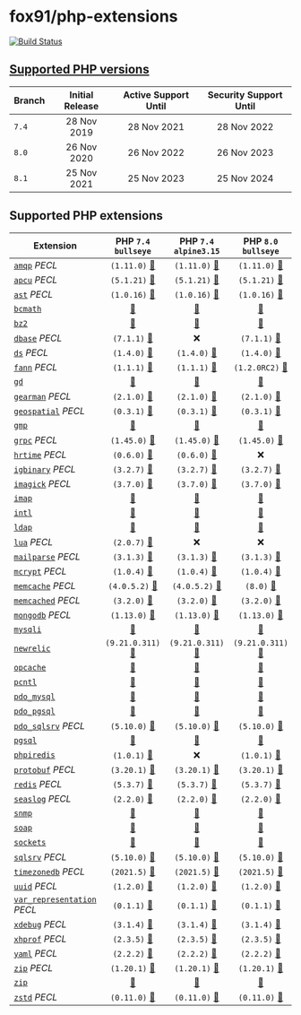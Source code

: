 # fox91/php-extensions

[![Build Status](https://github.com/fox91/docker-php-extensions/actions/workflows/ci.yaml/badge.svg)](https://github.com/fox91/docker-php-extensions/actions/workflows/ci.yaml)

## [Supported PHP versions](https://www.php.net/supported-versions.php)

Branch | Initial Release | Active Support Until | Security Support Until
-------|:---------------:|:--------------------:|:----------------------:
`7.4` | 28 Nov 2019 | 28 Nov 2021 | 28 Nov 2022
`8.0` | 26 Nov 2020 | 26 Nov 2022 | 26 Nov 2023
`8.1` | 25 Nov 2021 | 25 Nov 2023 | 25 Nov 2024

## Supported PHP extensions

Extension | PHP `7.4` `bullseye` | PHP `7.4` `alpine3.15` | PHP `8.0` `bullseye` | PHP `8.0` `alpine3.15` | PHP `8.1` `bullseye` | PHP `8.1` `alpine3.15`
----------|:--------------------:|:----------------------:|:--------------------:|:----------------------:|:--------------------:|:----------------------:
[`amqp`](https://pecl.php.net/package/amqp) _PECL_ | `(1.11.0)` [:whale:](7.4/bullseye/pecl_amqp/Dockerfile) | `(1.11.0)` [:whale:](7.4/alpine3.15/pecl_amqp/Dockerfile) | `(1.11.0)` [:whale:](8.0/bullseye/pecl_amqp/Dockerfile) | `(1.11.0)` [:whale:](8.0/alpine3.15/pecl_amqp/Dockerfile) | `(1.11.0)` [:whale:](8.1/bullseye/pecl_amqp/Dockerfile) | `(1.11.0)` [:whale:](8.1/alpine3.15/pecl_amqp/Dockerfile)
[`apcu`](https://pecl.php.net/package/apcu) _PECL_ | `(5.1.21)` [:whale:](7.4/bullseye/pecl_apcu/Dockerfile) | `(5.1.21)` [:whale:](7.4/alpine3.15/pecl_apcu/Dockerfile) | `(5.1.21)` [:whale:](8.0/bullseye/pecl_apcu/Dockerfile) | `(5.1.21)` [:whale:](8.0/alpine3.15/pecl_apcu/Dockerfile) | `(5.1.21)` [:whale:](8.1/bullseye/pecl_apcu/Dockerfile) | `(5.1.21)` [:whale:](8.1/alpine3.15/pecl_apcu/Dockerfile)
[`ast`](https://pecl.php.net/package/ast) _PECL_ | `(1.0.16)` [:whale:](7.4/bullseye/pecl_ast/Dockerfile) | `(1.0.16)` [:whale:](7.4/alpine3.15/pecl_ast/Dockerfile) | `(1.0.16)` [:whale:](8.0/bullseye/pecl_ast/Dockerfile) | `(1.0.16)` [:whale:](8.0/alpine3.15/pecl_ast/Dockerfile) | `(1.0.16)` [:whale:](8.1/bullseye/pecl_ast/Dockerfile) | `(1.0.16)` [:whale:](8.1/alpine3.15/pecl_ast/Dockerfile)
[`bcmath`](https://php.net/bcmath) | [:whale:](7.4/bullseye/bcmath/Dockerfile) | [:whale:](7.4/alpine3.15/bcmath/Dockerfile) | [:whale:](8.0/bullseye/bcmath/Dockerfile) | [:whale:](8.0/alpine3.15/bcmath/Dockerfile) | [:whale:](8.1/bullseye/bcmath/Dockerfile) | [:whale:](8.1/alpine3.15/bcmath/Dockerfile)
[`bz2`](https://php.net/bz2) | [:whale:](7.4/bullseye/bz2/Dockerfile) | [:whale:](7.4/alpine3.15/bz2/Dockerfile) | [:whale:](8.0/bullseye/bz2/Dockerfile) | [:whale:](8.0/alpine3.15/bz2/Dockerfile) | [:whale:](8.1/bullseye/bz2/Dockerfile) | [:whale:](8.1/alpine3.15/bz2/Dockerfile)
[`dbase`](https://pecl.php.net/package/dbase) _PECL_ | `(7.1.1)` [:whale:](7.4/bullseye/pecl_dbase/Dockerfile) | :x: | `(7.1.1)` [:whale:](8.0/bullseye/pecl_dbase/Dockerfile) | `(7.1.1)` [:whale:](8.0/alpine3.15/pecl_dbase/Dockerfile) | `(7.1.1)` [:whale:](8.1/bullseye/pecl_dbase/Dockerfile) | `(7.1.1)` [:whale:](8.1/alpine3.15/pecl_dbase/Dockerfile)
[`ds`](https://pecl.php.net/package/ds) _PECL_ | `(1.4.0)` [:whale:](7.4/bullseye/pecl_ds/Dockerfile) | `(1.4.0)` [:whale:](7.4/alpine3.15/pecl_ds/Dockerfile) | `(1.4.0)` [:whale:](8.0/bullseye/pecl_ds/Dockerfile) | `(1.4.0)` [:whale:](8.0/alpine3.15/pecl_ds/Dockerfile) | `(1.4.0)` [:whale:](8.1/bullseye/pecl_ds/Dockerfile) | `(1.4.0)` [:whale:](8.1/alpine3.15/pecl_ds/Dockerfile)
[`fann`](https://pecl.php.net/package/fann) _PECL_ | `(1.1.1)` [:whale:](7.4/bullseye/pecl_fann/Dockerfile) | `(1.1.1)` [:whale:](7.4/alpine3.15/pecl_fann/Dockerfile) | `(1.2.0RC2)` [:whale:](8.0/bullseye/pecl_fann/Dockerfile) | `(1.2.0RC2)` [:whale:](8.0/alpine3.15/pecl_fann/Dockerfile) | `(1.2.0RC2)` [:whale:](8.1/bullseye/pecl_fann/Dockerfile) | `(1.2.0RC2)` [:whale:](8.1/alpine3.15/pecl_fann/Dockerfile)
[`gd`](https://php.net/gd) | [:whale:](7.4/bullseye/gd/Dockerfile) | [:whale:](7.4/alpine3.15/gd/Dockerfile) | [:whale:](8.0/bullseye/gd/Dockerfile) | [:whale:](8.0/alpine3.15/gd/Dockerfile) | [:whale:](8.1/bullseye/gd/Dockerfile) | [:whale:](8.1/alpine3.15/gd/Dockerfile)
[`gearman`](https://pecl.php.net/package/gearman) _PECL_ | `(2.1.0)` [:whale:](7.4/bullseye/pecl_gearman/Dockerfile) | `(2.1.0)` [:whale:](7.4/alpine3.15/pecl_gearman/Dockerfile) | `(2.1.0)` [:whale:](8.0/bullseye/pecl_gearman/Dockerfile) | `(2.1.0)` [:whale:](8.0/alpine3.15/pecl_gearman/Dockerfile) | `(2.1.0)` [:whale:](8.1/bullseye/pecl_gearman/Dockerfile) | :x:
[`geospatial`](https://pecl.php.net/package/geospatial) _PECL_ | `(0.3.1)` [:whale:](7.4/bullseye/pecl_geospatial/Dockerfile) | `(0.3.1)` [:whale:](7.4/alpine3.15/pecl_geospatial/Dockerfile) | `(0.3.1)` [:whale:](8.0/bullseye/pecl_geospatial/Dockerfile) | `(0.3.1)` [:whale:](8.0/alpine3.15/pecl_geospatial/Dockerfile) | `(0.3.1)` [:whale:](8.1/bullseye/pecl_geospatial/Dockerfile) | `(0.3.1)` [:whale:](8.1/alpine3.15/pecl_geospatial/Dockerfile)
[`gmp`](https://php.net/gmp) | [:whale:](7.4/bullseye/gmp/Dockerfile) | [:whale:](7.4/alpine3.15/gmp/Dockerfile) | [:whale:](8.0/bullseye/gmp/Dockerfile) | [:whale:](8.0/alpine3.15/gmp/Dockerfile) | [:whale:](8.1/bullseye/gmp/Dockerfile) | [:whale:](8.1/alpine3.15/gmp/Dockerfile)
[`grpc`](https://pecl.php.net/package/grpc) _PECL_ | `(1.45.0)` [:whale:](7.4/bullseye/pecl_grpc/Dockerfile) | `(1.45.0)` [:whale:](7.4/alpine3.15/pecl_grpc/Dockerfile) | `(1.45.0)` [:whale:](8.0/bullseye/pecl_grpc/Dockerfile) | `(1.45.0)` [:whale:](8.0/alpine3.15/pecl_grpc/Dockerfile) | `(1.45.0)` [:whale:](8.1/bullseye/pecl_grpc/Dockerfile) | `(1.45.0)` [:whale:](8.1/alpine3.15/pecl_grpc/Dockerfile)
[`hrtime`](https://pecl.php.net/package/hrtime) _PECL_ | `(0.6.0)` [:whale:](7.4/bullseye/pecl_hrtime/Dockerfile) | `(0.6.0)` [:whale:](7.4/alpine3.15/pecl_hrtime/Dockerfile) | :x: | :x: | :x: | :x: | :x: | :x:
[`igbinary`](https://pecl.php.net/package/igbinary) _PECL_ | `(3.2.7)` [:whale:](7.4/bullseye/pecl_igbinary/Dockerfile) | `(3.2.7)` [:whale:](7.4/alpine3.15/pecl_igbinary/Dockerfile) | `(3.2.7)` [:whale:](8.0/bullseye/pecl_igbinary/Dockerfile) | `(3.2.7)` [:whale:](8.0/alpine3.15/pecl_igbinary/Dockerfile) | `(3.2.7)` [:whale:](8.1/bullseye/pecl_igbinary/Dockerfile) | `(3.2.7)` [:whale:](8.1/alpine3.15/pecl_igbinary/Dockerfile)
[`imagick`](https://pecl.php.net/package/imagick) _PECL_ | `(3.7.0)` [:whale:](7.4/bullseye/pecl_imagick/Dockerfile) | `(3.7.0)` [:whale:](7.4/alpine3.15/pecl_imagick/Dockerfile) | `(3.7.0)` [:whale:](8.0/bullseye/pecl_imagick/Dockerfile) | `(3.7.0)` [:whale:](8.0/alpine3.15/pecl_imagick/Dockerfile) | `(3.7.0)` [:whale:](8.1/bullseye/pecl_imagick/Dockerfile) | `(3.7.0)` [:whale:](8.1/alpine3.15/pecl_imagick/Dockerfile)
[`imap`](https://php.net/imap) | [:whale:](7.4/bullseye/imap/Dockerfile) | [:whale:](7.4/alpine3.15/imap/Dockerfile) | [:whale:](8.0/bullseye/imap/Dockerfile) | [:whale:](8.0/alpine3.15/imap/Dockerfile) | [:whale:](8.1/bullseye/imap/Dockerfile) | :x:
[`intl`](https://php.net/intl) | [:whale:](7.4/bullseye/intl/Dockerfile) | [:whale:](7.4/alpine3.15/intl/Dockerfile) | [:whale:](8.0/bullseye/intl/Dockerfile) | [:whale:](8.0/alpine3.15/intl/Dockerfile) | [:whale:](8.1/bullseye/intl/Dockerfile) | [:whale:](8.1/alpine3.15/intl/Dockerfile)
[`ldap`](https://php.net/ldap) | [:whale:](7.4/bullseye/ldap/Dockerfile) | [:whale:](7.4/alpine3.15/ldap/Dockerfile) | [:whale:](8.0/bullseye/ldap/Dockerfile) | [:whale:](8.0/alpine3.15/ldap/Dockerfile) | [:whale:](8.1/bullseye/ldap/Dockerfile) | [:whale:](8.1/alpine3.15/ldap/Dockerfile)
[`lua`](https://pecl.php.net/package/lua) _PECL_ | `(2.0.7)` [:whale:](7.4/bullseye/pecl_lua/Dockerfile) | :x: | :x: | :x: | :x: | :x:
[`mailparse`](https://pecl.php.net/package/mailparse) _PECL_ | `(3.1.3)` [:whale:](7.4/bullseye/pecl_mailparse/Dockerfile) | `(3.1.3)` [:whale:](7.4/alpine3.15/pecl_mailparse/Dockerfile) | `(3.1.3)` [:whale:](8.0/bullseye/pecl_mailparse/Dockerfile) | `(3.1.3)` [:whale:](8.0/alpine3.15/pecl_mailparse/Dockerfile) | `(3.1.3)` [:whale:](8.1/bullseye/pecl_mailparse/Dockerfile) | `(3.1.3)` [:whale:](8.1/alpine3.15/pecl_mailparse/Dockerfile)
[`mcrypt`](https://pecl.php.net/package/mcrypt) _PECL_ | `(1.0.4)` [:whale:](7.4/bullseye/pecl_mcrypt/Dockerfile) | `(1.0.4)` [:whale:](7.4/alpine3.15/pecl_mcrypt/Dockerfile) | `(1.0.4)` [:whale:](8.0/bullseye/pecl_mcrypt/Dockerfile) | `(1.0.4)` [:whale:](8.0/alpine3.15/pecl_mcrypt/Dockerfile) | `(1.0.4)` [:whale:](8.1/bullseye/pecl_mcrypt/Dockerfile) | `(1.0.4)` [:whale:](8.1/alpine3.15/pecl_mcrypt/Dockerfile)
[`memcache`](https://pecl.php.net/package/memcache) _PECL_ | `(4.0.5.2)` [:whale:](7.4/bullseye/pecl_memcache/Dockerfile) | `(4.0.5.2)` [:whale:](7.4/alpine3.15/pecl_memcache/Dockerfile) | `(8.0)` [:whale:](8.0/bullseye/pecl_memcache/Dockerfile) | `(8.0)` [:whale:](8.0/alpine3.15/pecl_memcache/Dockerfile) | `(8.0)` [:whale:](8.1/bullseye/pecl_memcache/Dockerfile) | `(8.0)` [:whale:](8.1/alpine3.15/pecl_memcache/Dockerfile)
[`memcached`](https://pecl.php.net/package/memcached) _PECL_ | `(3.2.0)` [:whale:](7.4/bullseye/pecl_memcached/Dockerfile) | `(3.2.0)` [:whale:](7.4/alpine3.15/pecl_memcached/Dockerfile) | `(3.2.0)` [:whale:](8.0/bullseye/pecl_memcached/Dockerfile) | `(3.2.0)` [:whale:](8.0/alpine3.15/pecl_memcached/Dockerfile) | `(3.2.0)` [:whale:](8.1/bullseye/pecl_memcached/Dockerfile) | `(3.2.0)` [:whale:](8.1/alpine3.15/pecl_memcached/Dockerfile)
[`mongodb`](https://pecl.php.net/package/mongodb) _PECL_ | `(1.13.0)` [:whale:](7.4/bullseye/pecl_mongodb/Dockerfile) | `(1.13.0)` [:whale:](7.4/alpine3.15/pecl_mongodb/Dockerfile) | `(1.13.0)` [:whale:](8.0/bullseye/pecl_mongodb/Dockerfile) | `(1.13.0)` [:whale:](8.0/alpine3.15/pecl_mongodb/Dockerfile) | `(1.13.0)` [:whale:](8.1/bullseye/pecl_mongodb/Dockerfile) | `(1.13.0)` [:whale:](8.1/alpine3.15/pecl_mongodb/Dockerfile)
[`mysqli`](https://php.net/mysqli) | [:whale:](7.4/bullseye/mysqli/Dockerfile) | [:whale:](7.4/alpine3.15/mysqli/Dockerfile) | [:whale:](8.0/bullseye/mysqli/Dockerfile) | [:whale:](8.0/alpine3.15/mysqli/Dockerfile) | [:whale:](8.1/bullseye/mysqli/Dockerfile) | [:whale:](8.1/alpine3.15/mysqli/Dockerfile)
[`newrelic`](https://docs.newrelic.com/docs/apm/agents/php-agent/) | `(9.21.0.311)` [:whale:](7.4/bullseye/newrelic/Dockerfile) | `(9.21.0.311)` [:whale:](7.4/alpine3.15/newrelic/Dockerfile) | `(9.21.0.311)` [:whale:](8.0/bullseye/newrelic/Dockerfile) | `(9.21.0.311)` [:whale:](8.0/alpine3.15/newrelic/Dockerfile) |`(9.21.0.311)` [:whale:](8.1/bullseye/newrelic/Dockerfile) | `(9.21.0.311)` [:whale:](8.1/alpine3.15/newrelic/Dockerfile)
[`opcache`](https://php.net/opcache) | [:whale:](7.4/bullseye/opcache/Dockerfile) | [:whale:](7.4/alpine3.15/opcache/Dockerfile) | [:whale:](8.0/bullseye/opcache/Dockerfile) | [:whale:](8.0/alpine3.15/opcache/Dockerfile) | [:whale:](8.1/bullseye/opcache/Dockerfile) | [:whale:](8.1/alpine3.15/opcache/Dockerfile)
[`pcntl`](https://php.net/pcntl) | [:whale:](7.4/bullseye/pcntl/Dockerfile) | [:whale:](7.4/alpine3.15/pcntl/Dockerfile) | [:whale:](8.0/bullseye/pcntl/Dockerfile) | [:whale:](8.0/alpine3.15/pcntl/Dockerfile) | [:whale:](8.1/bullseye/pcntl/Dockerfile) | [:whale:](8.1/alpine3.15/pcntl/Dockerfile)
[`pdo_mysql`](https://php.net/pdo_mysql) | [:whale:](7.4/bullseye/pdo_mysql/Dockerfile) | [:whale:](7.4/alpine3.15/pdo_mysql/Dockerfile) | [:whale:](8.0/bullseye/pdo_mysql/Dockerfile) | [:whale:](8.0/alpine3.15/pdo_mysql/Dockerfile) | [:whale:](8.1/bullseye/pdo_mysql/Dockerfile) | [:whale:](8.1/alpine3.15/pdo_mysql/Dockerfile)
[`pdo_pgsql`](https://php.net/pdo_pgsql) | [:whale:](7.4/bullseye/pdo_pgsql/Dockerfile) | [:whale:](7.4/alpine3.15/pdo_pgsql/Dockerfile) | [:whale:](8.0/bullseye/pdo_pgsql/Dockerfile) | [:whale:](8.0/alpine3.15/pdo_pgsql/Dockerfile) | [:whale:](8.1/bullseye/pdo_pgsql/Dockerfile) | [:whale:](8.1/alpine3.15/pdo_pgsql/Dockerfile)
[`pdo_sqlsrv`](https://pecl.php.net/package/pdo_sqlsrv) _PECL_ | `(5.10.0)` [:whale:](7.4/bullseye/pecl_pdo_sqlsrv/Dockerfile) | `(5.10.0)` [:whale:](7.4/alpine3.15/pecl_pdo_sqlsrv/Dockerfile) | `(5.10.0)` [:whale:](8.0/bullseye/pecl_pdo_sqlsrv/Dockerfile) | `(5.10.0)` [:whale:](8.0/alpine3.15/pecl_pdo_sqlsrv/Dockerfile) | `(5.10.0)` [:whale:](8.1/bullseye/pecl_pdo_sqlsrv/Dockerfile) | `(5.10.0)` [:whale:](8.1/alpine3.15/pecl_pdo_sqlsrv/Dockerfile)
[`pgsql`](https://php.net/pgsql) | [:whale:](7.4/bullseye/pgsql/Dockerfile) | [:whale:](7.4/alpine3.15/pgsql/Dockerfile) | [:whale:](8.0/bullseye/pgsql/Dockerfile) | [:whale:](8.0/alpine3.15/pgsql/Dockerfile) | [:whale:](8.1/bullseye/pgsql/Dockerfile) | [:whale:](8.1/alpine3.15/pgsql/Dockerfile)
[`phpiredis`](https://github.com/nrk/phpiredis) | `(1.0.1)` [:whale:](7.4/bullseye/phpiredis/Dockerfile) | :x: | `(1.0.1)` [:whale:](8.0/bullseye/phpiredis/Dockerfile) | :x: | `(1.0.1)` [:whale:](8.1/bullseye/phpiredis/Dockerfile) | :x:
[`protobuf`](https://pecl.php.net/package/protobuf) _PECL_ | `(3.20.1)` [:whale:](7.4/bullseye/pecl_protobuf/Dockerfile) | `(3.20.1)` [:whale:](7.4/alpine3.15/pecl_protobuf/Dockerfile) | `(3.20.1)` [:whale:](8.0/bullseye/pecl_protobuf/Dockerfile) | `(3.20.1)` [:whale:](8.0/alpine3.15/pecl_protobuf/Dockerfile) | `(3.20.1)` [:whale:](8.1/bullseye/pecl_protobuf/Dockerfile) | `(3.20.1)` [:whale:](8.1/alpine3.15/pecl_protobuf/Dockerfile)
[`redis`](https://pecl.php.net/package/redis) _PECL_ | `(5.3.7)` [:whale:](7.4/bullseye/pecl_redis/Dockerfile) | `(5.3.7)` [:whale:](7.4/alpine3.15/pecl_redis/Dockerfile) | `(5.3.7)` [:whale:](8.0/bullseye/pecl_redis/Dockerfile) | `(5.3.7)` [:whale:](8.0/alpine3.15/pecl_redis/Dockerfile) | `(5.3.7)` [:whale:](8.1/bullseye/pecl_redis/Dockerfile) | `(5.3.7)` [:whale:](8.1/alpine3.15/pecl_redis/Dockerfile)
[`seaslog`](https://pecl.php.net/package/seaslog) _PECL_ | `(2.2.0)` [:whale:](7.4/bullseye/pecl_seaslog/Dockerfile) | `(2.2.0)` [:whale:](7.4/alpine3.15/pecl_seaslog/Dockerfile) | `(2.2.0)` [:whale:](8.0/bullseye/pecl_seaslog/Dockerfile) | `(2.2.0)` [:whale:](8.0/alpine3.15/pecl_seaslog/Dockerfile) | `(2.2.0)` [:whale:](8.1/bullseye/pecl_seaslog/Dockerfile) | `(2.2.0)` [:whale:](8.1/alpine3.15/pecl_seaslog/Dockerfile)
[`snmp`](https://php.net/snmp) | [:whale:](7.4/bullseye/snmp/Dockerfile) | [:whale:](7.4/alpine3.15/snmp/Dockerfile) | [:whale:](8.0/bullseye/snmp/Dockerfile) | [:whale:](8.0/alpine3.15/snmp/Dockerfile) | [:whale:](8.1/bullseye/snmp/Dockerfile) | [:whale:](8.1/alpine3.15/snmp/Dockerfile)
[`soap`](https://php.net/soap) | [:whale:](7.4/bullseye/soap/Dockerfile) | [:whale:](7.4/alpine3.15/soap/Dockerfile) | [:whale:](8.0/bullseye/soap/Dockerfile) | [:whale:](8.0/alpine3.15/soap/Dockerfile) | [:whale:](8.1/bullseye/soap/Dockerfile) | [:whale:](8.1/alpine3.15/soap/Dockerfile)
[`sockets`](https://php.net/sockets) | [:whale:](7.4/bullseye/sockets/Dockerfile) | [:whale:](7.4/alpine3.15/sockets/Dockerfile) | [:whale:](8.0/bullseye/sockets/Dockerfile) | [:whale:](8.0/alpine3.15/sockets/Dockerfile) | [:whale:](8.1/bullseye/sockets/Dockerfile) | [:whale:](8.1/alpine3.15/sockets/Dockerfile)
[`sqlsrv`](https://pecl.php.net/package/sqlsrv) _PECL_ | `(5.10.0)` [:whale:](7.4/bullseye/pecl_sqlsrv/Dockerfile) | `(5.10.0)` [:whale:](7.4/alpine3.15/pecl_sqlsrv/Dockerfile) | `(5.10.0)` [:whale:](8.0/bullseye/pecl_sqlsrv/Dockerfile) | `(5.10.0)` [:whale:](8.0/alpine3.15/pecl_sqlsrv/Dockerfile) | `(5.10.0)` [:whale:](8.1/bullseye/pecl_sqlsrv/Dockerfile) | `(5.10.0)` [:whale:](8.1/alpine3.15/pecl_sqlsrv/Dockerfile)
[`timezonedb`](https://pecl.php.net/package/timezonedb) _PECL_ | `(2021.5)` [:whale:](7.4/bullseye/pecl_timezonedb/Dockerfile) | `(2021.5)` [:whale:](7.4/alpine3.15/pecl_timezonedb/Dockerfile) | `(2021.5)` [:whale:](8.0/bullseye/pecl_timezonedb/Dockerfile) | `(2021.5)` [:whale:](8.0/alpine3.15/pecl_timezonedb/Dockerfile) | `(2021.5)` [:whale:](8.1/bullseye/pecl_timezonedb/Dockerfile) | `(2021.5)` [:whale:](8.1/alpine3.15/pecl_timezonedb/Dockerfile)
[`uuid`](https://pecl.php.net/package/uuid) _PECL_ | `(1.2.0)` [:whale:](7.4/bullseye/pecl_uuid/Dockerfile) | `(1.2.0)` [:whale:](7.4/alpine3.15/pecl_uuid/Dockerfile) | `(1.2.0)` [:whale:](8.0/bullseye/pecl_uuid/Dockerfile) | `(1.2.0)` [:whale:](8.0/alpine3.15/pecl_uuid/Dockerfile) | `(1.2.0)` [:whale:](8.1/bullseye/pecl_uuid/Dockerfile) | `(1.2.0)` [:whale:](8.1/alpine3.15/pecl_uuid/Dockerfile)
[`var_representation`](https://pecl.php.net/package/var_representation) _PECL_ | `(0.1.1)` [:whale:](7.4/bullseye/pecl_var_representation/Dockerfile) | `(0.1.1)` [:whale:](7.4/alpine3.15/pecl_var_representation/Dockerfile) | `(0.1.1)` [:whale:](8.0/bullseye/pecl_var_representation/Dockerfile) | `(0.1.1)` [:whale:](8.0/alpine3.15/pecl_var_representation/Dockerfile) | `(0.1.1)` [:whale:](8.1/bullseye/pecl_var_representation/Dockerfile) | `(0.1.1)` [:whale:](8.1/alpine3.15/pecl_var_representation/Dockerfile)
[`xdebug`](https://pecl.php.net/package/xdebug) _PECL_ | `(3.1.4)` [:whale:](7.4/bullseye/pecl_xdebug/Dockerfile) | `(3.1.4)` [:whale:](7.4/alpine3.15/pecl_xdebug/Dockerfile) | `(3.1.4)` [:whale:](8.0/bullseye/pecl_xdebug/Dockerfile) | `(3.1.4)` [:whale:](8.0/alpine3.15/pecl_xdebug/Dockerfile) | `(3.1.4)` [:whale:](8.1/bullseye/pecl_xdebug/Dockerfile) | `(3.1.4)` [:whale:](8.1/alpine3.15/pecl_xdebug/Dockerfile)
[`xhprof`](https://pecl.php.net/package/xhprof) _PECL_ | `(2.3.5)` [:whale:](7.4/bullseye/pecl_xhprof/Dockerfile) | `(2.3.5)` [:whale:](7.4/alpine3.15/pecl_xhprof/Dockerfile) | `(2.3.5)` [:whale:](8.0/bullseye/pecl_xhprof/Dockerfile) | `(2.3.5)` [:whale:](8.0/alpine3.15/pecl_xhprof/Dockerfile) | `(2.3.5)` [:whale:](8.1/bullseye/pecl_xhprof/Dockerfile) | `(2.3.5)` [:whale:](8.1/alpine3.15/pecl_xhprof/Dockerfile)
[`yaml`](https://pecl.php.net/package/yaml) _PECL_ | `(2.2.2)` [:whale:](7.4/bullseye/pecl_yaml/Dockerfile) | `(2.2.2)` [:whale:](7.4/alpine3.15/pecl_yaml/Dockerfile) | `(2.2.2)` [:whale:](8.0/bullseye/pecl_yaml/Dockerfile) | `(2.2.2)` [:whale:](8.0/alpine3.15/pecl_yaml/Dockerfile) | `(2.2.2)` [:whale:](8.1/bullseye/pecl_yaml/Dockerfile) | `(2.2.2)` [:whale:](8.1/alpine3.15/pecl_yaml/Dockerfile)
[`zip`](https://pecl.php.net/package/zip) _PECL_ | `(1.20.1)` [:whale:](7.4/bullseye/pecl_zip/Dockerfile) | `(1.20.1)` [:whale:](7.4/alpine3.15/pecl_zip/Dockerfile) | `(1.20.1)` [:whale:](8.0/bullseye/pecl_zip/Dockerfile) | `(1.20.1)` [:whale:](8.0/alpine3.15/pecl_zip/Dockerfile) | `(1.20.1)` [:whale:](8.1/bullseye/pecl_zip/Dockerfile) | `(1.20.1)` [:whale:](8.1/alpine3.15/pecl_zip/Dockerfile)
[`zip`](https://php.net/zip) | [:whale:](7.4/bullseye/zip/Dockerfile) | [:whale:](7.4/alpine3.15/zip/Dockerfile) | [:whale:](8.0/bullseye/zip/Dockerfile) | [:whale:](8.0/alpine3.15/zip/Dockerfile) | [:whale:](8.1/bullseye/zip/Dockerfile) | [:whale:](8.1/alpine3.15/zip/Dockerfile)
[`zstd`](https://pecl.php.net/package/zstd) _PECL_ | `(0.11.0)` [:whale:](7.4/bullseye/pecl_zstd/Dockerfile) | `(0.11.0)` [:whale:](7.4/alpine3.15/pecl_zstd/Dockerfile) | `(0.11.0)` [:whale:](8.0/bullseye/pecl_zstd/Dockerfile) | `(0.11.0)` [:whale:](8.0/alpine3.15/pecl_zstd/Dockerfile) | `(0.11.0)` [:whale:](8.1/bullseye/pecl_zstd/Dockerfile) | `(0.11.0)` [:whale:](8.1/alpine3.15/pecl_zstd/Dockerfile)
